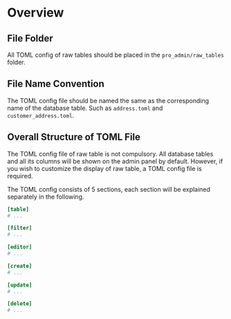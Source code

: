 # Overview

## File Folder

All TOML config of raw tables should be placed in the `pro_admin/raw_tables` folder.

## File Name Convention

The TOML config file should be named the same as the corresponding name of the database table. Such as `address.toml` and `customer_address.toml`.

## Overall Structure of TOML File

The TOML config file of raw table is not compulsory. All database tables and all its columns will be shown on the admin panel by default. However, if you wish to customize the display of raw table, a TOML config file is required.

The TOML config consists of 5 sections, each section will be explained separately in the following.

```toml
[table]
# ...

[filter]
# ...

[editor]
# ...

[create]
# ...

[update]
# ...

[delete]
# ...
```
